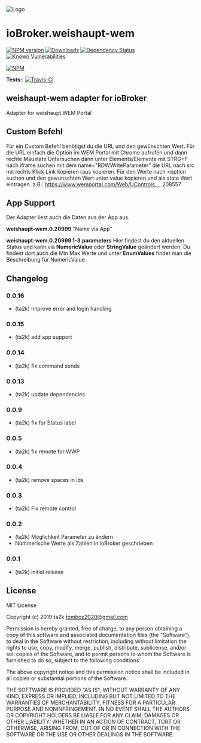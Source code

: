 ![Logo](admin/weishaupt-wem.png)

# ioBroker.weishaupt-wem

[![NPM version](http://img.shields.io/npm/v/iobroker.weishaupt-wem.svg)](https://www.npmjs.com/package/iobroker.weishaupt-wem)
[![Downloads](https://img.shields.io/npm/dm/iobroker.weishaupt-wem.svg)](https://www.npmjs.com/package/iobroker.weishaupt-wem)
[![Dependency Status](https://img.shields.io/david/ta2k/iobroker.weishaupt-wem.svg)](https://david-dm.org/ta2k/iobroker.weishaupt-wem)
[![Known Vulnerabilities](https://snyk.io/test/github/ta2k/ioBroker.weishaupt-wem/badge.svg)](https://snyk.io/test/github/ta2k/ioBroker.weishaupt-wem)

[![NPM](https://nodei.co/npm/iobroker.weishaupt-wem.png?downloads=true)](https://nodei.co/npm/iobroker.weishaupt-wem/)

**Tests:**: [![Travis-CI](http://img.shields.io/travis/ta2k/ioBroker.weishaupt-wem/master.svg)](https://travis-ci.org/ta2k/ioBroker.weishaupt-wem)

## weishaupt-wem adapter for ioBroker

Adapter for weishaupt WEM Portal

## Custom Befehl

Für ein Custom Befehl benötigst du die URL und den gewünschten Wert.
Für die URL einfach die Option im WEM Portal mit Chrome aufrufen und dann rechte Maustate Untersuchen dann unter Elements/Elemente mit STRG+F nach iframe suchen mit dem name="RDWWriteParameter" die URL nach src mit rechts Klick Link kopieren raus kopieren.
Für den Werte nach <option suchen und den gewünschten Wert unter value kopieren und als state Wert eintragen.
z.B.: <https://www.wemportal.com/Web/UControls...,> 208557

## App Support
Der Adapter liest auch die Daten aus der App aus.

**weishaupt-wem.0.20999** "Name via App"

**weishaupt-wem.0.20999.1-3.parameters** Hier findest du den aktuellen Status und kann via **NumericValue** oder **StringValue** geändert werden. Du findest dort auch die Min Max Werte und unter **EnumValues** findet man die Beschreibung für NumericValue


## Changelog

### 0.0.16

* (ta2k) Improve error and login handling
  
### 0.0.15

* (ta2k) add app support

### 0.0.14

* (ta2k) fix command sends
### 0.0.13

* (ta2k) update dependencies

### 0.0.9

* (ta2k) fix for Status label

### 0.0.5

* (ta2k) fix remote for WWP

### 0.0.4

* (ta2k) remove spaces in ids

### 0.0.3

* (ta2k) Fix remote control

### 0.0.2

* (ta2k) Möglichkeit Parameter zu ändern
* Nummerische Werte als Zahlen in ioBroker geschrieben

### 0.0.1

* (ta2k) initial release

## License

MIT License

Copyright (c) 2019 ta2k <tombox2020@gmail.com>

Permission is hereby granted, free of charge, to any person obtaining a copy
of this software and associated documentation files (the "Software"), to deal
in the Software without restriction, including without limitation the rights
to use, copy, modify, merge, publish, distribute, sublicense, and/or sell
copies of the Software, and to permit persons to whom the Software is
furnished to do so, subject to the following conditions:

The above copyright notice and this permission notice shall be included in all
copies or substantial portions of the Software.

THE SOFTWARE IS PROVIDED "AS IS", WITHOUT WARRANTY OF ANY KIND, EXPRESS OR
IMPLIED, INCLUDING BUT NOT LIMITED TO THE WARRANTIES OF MERCHANTABILITY,
FITNESS FOR A PARTICULAR PURPOSE AND NONINFRINGEMENT. IN NO EVENT SHALL THE
AUTHORS OR COPYRIGHT HOLDERS BE LIABLE FOR ANY CLAIM, DAMAGES OR OTHER
LIABILITY, WHETHER IN AN ACTION OF CONTRACT, TORT OR OTHERWISE, ARISING FROM,
OUT OF OR IN CONNECTION WITH THE SOFTWARE OR THE USE OR OTHER DEALINGS IN THE
SOFTWARE.
